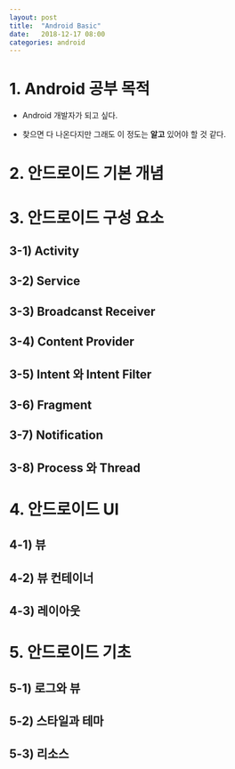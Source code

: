 ```yaml
---
layout: post
title:  "Android Basic"
date:   2018-12-17 08:00
categories: android
---
```

# 1. Android 공부 목적

- Android 개발자가 되고 싶다.

- 찾으면 다 나온다지만 그래도 이 정도는 **알고** 있어야 할 것 같다.


# 2. 안드로이드 기본 개념


# 3. 안드로이드 구성 요소

## 3-1) Activity

## 3-2) Service

## 3-3) Broadcanst Receiver

## 3-4) Content Provider

## 3-5) Intent 와 Intent Filter

## 3-6) Fragment

## 3-7) Notification

## 3-8) Process 와 Thread

# 4. 안드로이드 UI

## 4-1) 뷰

## 4-2) 뷰 컨테이너

## 4-3) 레이아웃


# 5. 안드로이드 기초

## 5-1) 로그와 뷰

## 5-2) 스타일과 테마

## 5-3) 리소스
